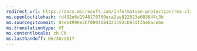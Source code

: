 ```yaml
---
redirect_url: https://docs.microsoft.com/information-protection/rms-client/client-admin-guide
ms.openlocfilehash: fd452e6d1948170760eca2ae822823e683644c3b
ms.sourcegitcommit: 04eb4990e2bf0004684221592cb93df35e6acebe
ms.translationtype: HT
ms.contentlocale: zh-CN
ms.lasthandoff: 06/30/2017
---
```

